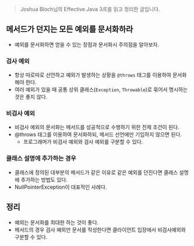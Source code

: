 > Joshua Bloch님의 Effective Java 3/E를 읽고 정리한 글입니다.
> 

## 메서드가 던지는 모든 예외를 문서화하라

- 예외를 문서화하면 얻을 수 있는 장점과 문서화시 주의점을 알아보자.

### 검사 예외

- 항상 따로따로 선언하고 예외가 발생하는 상황을 `@throws` 태그를 이용하여 문서화해야 한다.
- 여러 예외가 있을 때 공통 상위 클래스(`Exception`, `Throwable`)로 묶어서 명시하는 것은 좋지 않다.

### 비검사 예외

- 비검사 예외의 문서화는 메서드를 성공적으로 수행하기 위한 전제 조건이 된다.
- @throws 태그를 이용하여 문서화하되, 메서드 선언에만 기입하지 않으면 된다.
    - 프로그래머가 비검사 예외와 검사 예외를 구분할 수 있다.

### 클래스 설명에 추가하는 경우

- 클래스에 정의된 대부분의 메서드가 같은 이유로 같은 예외를 던진다면 클래스 설명에 추가하는 방법도 있다.
- NullPointerException이 대표적인 사례다.

## 정리

- 예외는 문서화를 최대한 하는 것이 좋다.
- 메서드의 경우 검사 예외만 문서를 작성한다면 클라이언트 입장에서 비검사예외와 구분할 수 있다.